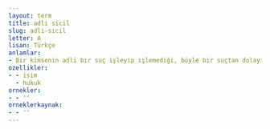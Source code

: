 ```yaml
---
layout: term
title: adli sicil
slug: adli-sicil
letter: A
lisan: Türkçe
anlamlar:
- Bir kimsenin adli bir suç işleyip işlemediği, böyle bir suçtan dolayı kesinleşmiş bir hâkim kararı bulunup bulunmadığı hususunda tutulan kayıt
ozellikler:
- - isim
  - hukuk
ornekler:
- - ''
orneklerkaynak:
- - ''
---
```

